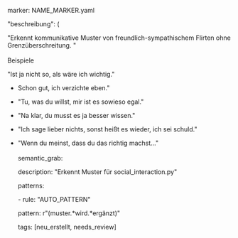 marker: NAME\_MARKER.yaml

&#x20;

"beschreibung": (

"Erkennt kommunikative Muster von freundlich-sympathischem Flirten ohne Grenzüberschreitung. "\
\
Beispiele

"Ist ja nicht so, als wäre ich wichtig."

- Schon gut, ich verzichte eben."
- "Tu, was du willst, mir ist es sowieso egal."
- "Na klar, du musst es ja besser wissen."
- "Ich sage lieber nichts, sonst heißt es wieder, ich sei schuld."
- "Wenn du meinst, dass du das richtig machst..."\
  \
  semantic\_grab:

  description: "Erkennt Muster für social\_interaction.py"

  patterns:

  \- rule: "AUTO\_PATTERN"

  pattern: r"(muster.\*wird.\*ergänzt)"

  tags: [neu\_erstellt, needs\_review]
